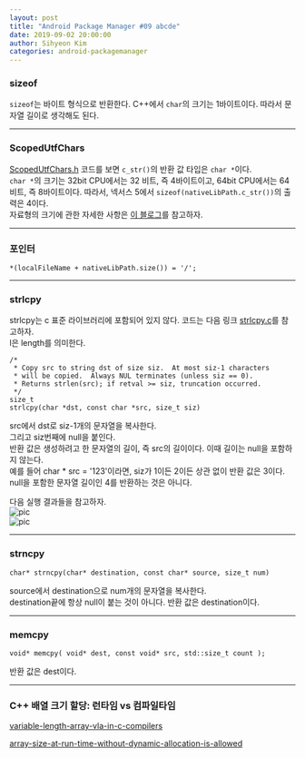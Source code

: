 ```yaml
---
layout: post
title: "Android Package Manager #09 abcde"
date: 2019-09-02 20:00:00
author: Sihyeon Kim
categories: android-packagemanager
---
```


### sizeof

`sizeof`는 바이트 형식으로 반환한다. C++에서 `char`의 크기는 1바이트이다. 따라서 문자열 길이로 생각해도 된다.  

---

### ScopedUtfChars

[ScopedUtfChars.h](https://android.googlesource.com/platform/libnativehelper/+/idea133/include/nativehelper/ScopedUtfChars.h) 코드를 보면 `c_str()`의 반환 값 타입은 `char *`이다.  
`char *`의 크기는 32bit CPU에서는 32 비트, 즉 4바이트이고, 64bit CPU에서는 64비트, 즉 8바이트이다. 따라서, 넥서스 5에서 `sizeof(nativeLibPath.c_str())`의 출력은 4이다.  
자료형의 크기에 관한 자세한 사항은 [이 블로그](https://sckllo7.tistory.com/entry/32bit%EC%99%80-64bit%EC%9D%98-C-%EC%9E%90%EB%A3%8C%ED%98%95Data-Type-%ED%81%AC%EA%B8%B0-%EC%B0%A8%EC%9D%B4)를 참고하자.  

---

### 포인터

```
*(localFileName + nativeLibPath.size()) = '/';
```

---

### strlcpy

strlcpy는 c 표준 라이브러리에 포함되어 있지 않다. 코드는 다음 링크 [strlcpy.c](https://android.googlesource.com/platform/system/core/+/refs/tags/android-6.0.1_r81/libcutils/strlcpy.c)를 참고하자.  
l은 length를 의미한다.  

```
/*
 * Copy src to string dst of size siz.  At most siz-1 characters
 * will be copied.  Always NUL terminates (unless siz == 0).
 * Returns strlen(src); if retval >= siz, truncation occurred.
 */
size_t
strlcpy(char *dst, const char *src, size_t siz)
```
src에서 dst로 siz-1개의 문자열을 복사한다.  
그리고 siz번째에 null을 붙인다.  
반환 값은 생성하려고 한 문자열의 길이, 즉 src의 길이이다. 이때 길이는 null을 포함하지 않는다.  
예를 들어 char * src = '123'이라면, siz가 1이든 2이든 상관 없이 반환 값은 3이다. null을 포함한 문자열 길이인 4를 반환하는 것은 아니다.  

다음 실행 결과들을 참고하자.  
![pic](/assets/images/0902-01.png)  
![pic](/assets/images/0902-02.png)

---

### strncpy

```
char* strncpy(char* destination, const char* source, size_t num)
```
source에서 destination으로 num개의 문자열을 복사한다.  
destination끝에 항상 null이 붙는 것이 아니다.
반환 값은 destination이다.  

---

### memcpy

```
void* memcpy( void* dest, const void* src, std::size_t count );
```
반환 값은 dest이다.  

---

### C++ 배열 크기 할당: 런타임 vs 컴파일타임  


[variable-length-array-vla-in-c-compilers](https://stackoverflow.com/questions/39334435/variable-length-array-vla-in-c-compilers)  

[array-size-at-run-time-without-dynamic-allocation-is-allowed](https://stackoverflow.com/questions/737240/array-size-at-run-time-without-dynamic-allocation-is-allowed)  

